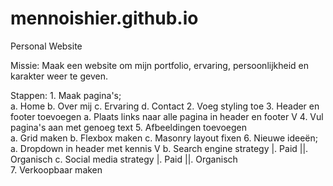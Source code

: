# mennoishier.github.io
Personal Website

Missie:
Maak een website om mijn portfolio, ervaring, persoonlijkheid en karakter weer te geven.

Stappen:
    1. Maak pagina's;   
        a. Home
        b. Over mij
        c. Ervaring
        d. Contact
    2. Voeg styling toe
    3. Header en footer toevoegen
        a. Plaats links naar alle pagina in header en footer
V
    4. Vul pagina's aan met genoeg text
    5. Afbeeldingen toevoegen   
        a. Grid maken
        b. Flexbox maken
        c. Masonry layout fixen
    6. Nieuwe ideeën;
        a. Dropdown in header met kennis V
        b. Search engine strategy
            |. Paid
            ||. Organisch
        c. Social media strategy
            |. Paid
            ||. Organisch  
    7. Verkoopbaar maken
